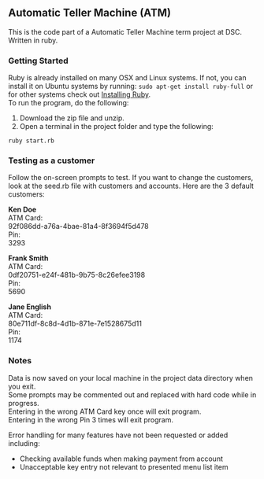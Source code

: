 ## Automatic Teller Machine (ATM)
This is the code part of a Automatic Teller Machine term project at DSC. Written in ruby.

### Getting Started
Ruby is already installed on many OSX and Linux systems. If not, you can install it on Ubuntu systems by running: ```sudo apt-get install ruby-full``` or for other systems check out [Installing Ruby](https://www.ruby-lang.org/en/documentation/installation/ "Installing Ruby").  
To run the program, do the following:  

1. Download the zip file and unzip.  
2. Open a terminal in the project folder and type the following:
```
ruby start.rb
```  

### Testing as a customer
Follow the on-screen prompts to test. If you want to change the customers, look at the seed.rb file with customers and accounts. Here are the 3 default customers:

**Ken Doe**  
ATM Card:  
92f086dd-a76a-4bae-81a4-8f3694f5d478  
Pin:  
3293

**Frank Smith**  
ATM Card:  
0df20751-e24f-481b-9b75-8c26efee3198  
Pin:  
5690  

**Jane English**  
ATM Card:  
80e711df-8c8d-4d1b-871e-7e1528675d11  
Pin:   
1174  


### Notes
Data is now saved on your local machine in the project data directory when you exit.  
Some prompts may be commented out and replaced with hard code while in progress.  
Entering in the wrong ATM Card key once will exit program.  
Entering in the wrong Pin 3 times will exit program.  

Error handling for many features have not been requested or added including:  

- Checking available funds when making payment from account  
- Unacceptable key entry not relevant to presented menu list item